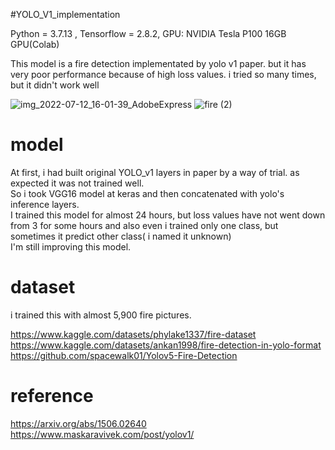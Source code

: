 #YOLO_V1_implementation

Python = 3.7.13 , Tensorflow = 2.8.2, GPU: NVIDIA Tesla P100 16GB GPU(Colab)

This model is a fire detection implementated by yolo v1 paper.
but it has very poor performance because of high loss values.
i tried so many times, but it didn't work well

![img_2022-07-12_16-01-39_AdobeExpress](https://user-images.githubusercontent.com/93965016/178448209-0aaf5eda-6f80-4f87-84af-4c5bd03e9e30.gif)
![fire (2)](https://user-images.githubusercontent.com/93965016/178639262-078d8b3f-8555-49c6-8b92-cc6a4d54e33d.gif)



# model

At first, i had built original YOLO_v1 layers in paper by a way of trial. as expected it was not trained well. <br> So i took VGG16 model at keras and then concatenated with yolo's inference layers.<br>
I trained this model for almost 24 hours, but loss values have not went down from 3 for some hours and also even i trained only one class, but sometimes it predict other class( i named it unknown) <br>
I'm still improving this model.

# dataset

i trained this with almost 5,900 fire pictures.<br>

https://www.kaggle.com/datasets/phylake1337/fire-dataset <br>
https://www.kaggle.com/datasets/ankan1998/fire-detection-in-yolo-format<br>
https://github.com/spacewalk01/Yolov5-Fire-Detection

# reference

https://arxiv.org/abs/1506.02640 <br>
https://www.maskaravivek.com/post/yolov1/

